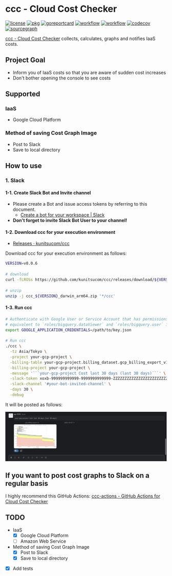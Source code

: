# ccc - Cloud Cost Checker

[![license](https://img.shields.io/github/license/kunitsucom/ccc)](LICENSE)
[![pkg](https://pkg.go.dev/badge/github.com/kunitsucom/ccc)](https://pkg.go.dev/github.com/kunitsucom/ccc)
[![goreportcard](https://goreportcard.com/badge/github.com/kunitsucom/ccc)](https://goreportcard.com/report/github.com/kunitsucom/ccc)
[![workflow](https://github.com/kunitsucom/ccc/workflows/go-lint/badge.svg)](https://github.com/kunitsucom/ccc/tree/main)
[![workflow](https://github.com/kunitsucom/ccc/workflows/go-test/badge.svg)](https://github.com/kunitsucom/ccc/tree/main)
[![codecov](https://codecov.io/gh/kunitsucom/ccc/branch/main/graph/badge.svg?token=4UML9FB7BX)](https://codecov.io/gh/kunitsucom/ccc)
[![sourcegraph](https://sourcegraph.com/github.com/kunitsucom/ccc/-/badge.svg)](https://sourcegraph.com/github.com/kunitsucom/ccc)

[ccc - Cloud Cost Checker](https://github.com/kunitsucom/ccc) collects, calculates, graphs and notifies IaaS costs.  

## Project Goal

- Inform you of IaaS costs so that you are aware of sudden cost increases
- Don't bother opening the console to see costs

## Supported

### IaaS

- Google Cloud Platform

### Method of saving Cost Graph Image

- Post to Slack
- Save to local directory

## How to use

### 1. Slack

#### 1-1. Create Slack Bot and Invite channel

- Please create a Bot and issue access tokens by referring to this document.
  - [Create a bot for your workspace | Slack](https://slack.com/help/articles/115005265703)
- **Don't forget to invite Slack Bot User to your channel!**

#### 1-2. Download ccc for your execution environment

- [Releases · kunitsucom/ccc](https://github.com/kunitsucom/ccc/releases)

Download ccc for your execution environment as follows:

```bash
VERSION=v0.0.6

# download
curl -fLROSs https://github.com/kunitsucom/ccc/releases/download/${VERSION}/ccc_${VERSION}_darwin_arm64.zip

# unzip
unzip -j ccc_${VERSION}_darwin_arm64.zip '*/ccc'
```

#### 1-3. Run ccc

<!--
// secretlint-disable @secretlint/secretlint-rule-slack
-->

```bash
# Authenticate with Google User or Service Account that has permissions
# equivalent to `roles/bigquery.dataViewer` and `roles/bigquery.user` in some way.
export GOOGLE_APPLICATION_CREDENTIALS=/path/to/key.json

# Run ccc
./ccc \
  -tz Asia/Tokyo \
  -project your-gcp-project \
  -billing-table your-gcp-project.billing_dataset.gcp_billing_export_v1_FFFFFF_FFFFFF_FFFFFF \
  -billing-project your-gcp-project \
  -message '```your-gcp-project Cost last 30 days (last 30 days)```' \
  -slack-token xoxb-999999999999-9999999999999-ZZZZZZZZZZZZZZZZZZZZZZZZ \
  -slack-channel '#your-bot-invited-channel' \
  -days 30 \
  -debug
```

<!--
// secretlint-enable
-->

It will be posted as follows:  

[![cost](/docs/images/example.png)](/docs/images/example.png)

## If you want to post cost graphs to Slack on a regular basis

I highly recommend this GitHub Actions: [ccc-actions - GitHub Actions for Cloud Cost Checker
](https://github.com/kunitsucom/ccc-actions)  

## TODO

- IaaS
  - [x] Google Cloud Platform
  - [ ] Amazon Web Service
- Method of saving Cost Graph Image
  - [x] Post to Slack
  - [x] Save to local directory
- [x] Add tests
